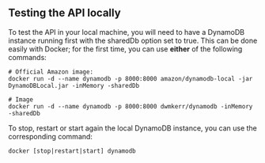 ## Testing the API locally

To test the API in your local machine, you will need to have a DynamoDB instance running first with the sharedDb
option set to true. This can be done easily with Docker; for the first time, you can use **either** of the 
following commands:

```
# Official Amazon image:
docker run -d --name dynamodb -p 8000:8000 amazon/dynamodb-local -jar DynamoDBLocal.jar -inMemory -sharedDb

# Image 
docker run -d --name dynamodb -p 8000:8000 dwmkerr/dynamodb -inMemory -sharedDb
```

To stop, restart or start again the local DynamoDB instance, you can use the corresponding command:

```
docker [stop|restart|start] dynamodb
```
